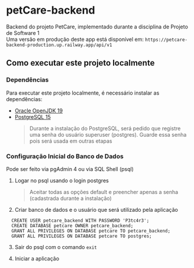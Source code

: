 # petCare-backend

Backend do projeto PetCare, implementado durante a disciplina de Projeto de Software 1  
Uma versão em produção deste app está disponível em: `https://petcare-backend-production.up.railway.app/api/v1`

## Como executar este projeto localmente

### Dependências

Para executar este projeto localmente, é necessário instalar as dependências:

- [Oracle OpenJDK 19](https://jdk.java.net/19/)
- [PostgreSQL 15](https://www.enterprisedb.com/downloads/postgres-postgresql-downloads)
  > Durante a instalação do PostgreSQL, será pedido que registre uma senha do usuário superuser (postgres). Guarde essa senha pois será usada em outras etapas

### Configuração Inicial do Banco de Dados

Pode ser feito via pgAdmin 4 ou via SQL Shell (psql)

1. Logar no psql usando o login postgres

   > Aceitar todas as opções default e preencher apenas a senha (cadastrada durante a instalação)

2. Criar banco de dados e o usuário que será utilizado pela aplicação

```
  CREATE USER petcare_backend WITH PASSWORD 'P3tc4r3';
  CREATE DATABASE petcare OWNER petcare_backend;
  GRANT ALL PRIVILEGES ON DATABASE petcare TO petcare_backend;
  GRANT ALL PRIVILEGES ON DATABASE petcare TO postgres;
```

3. Sair do psql com o comando `exit`

4. Iniciar a aplicação

